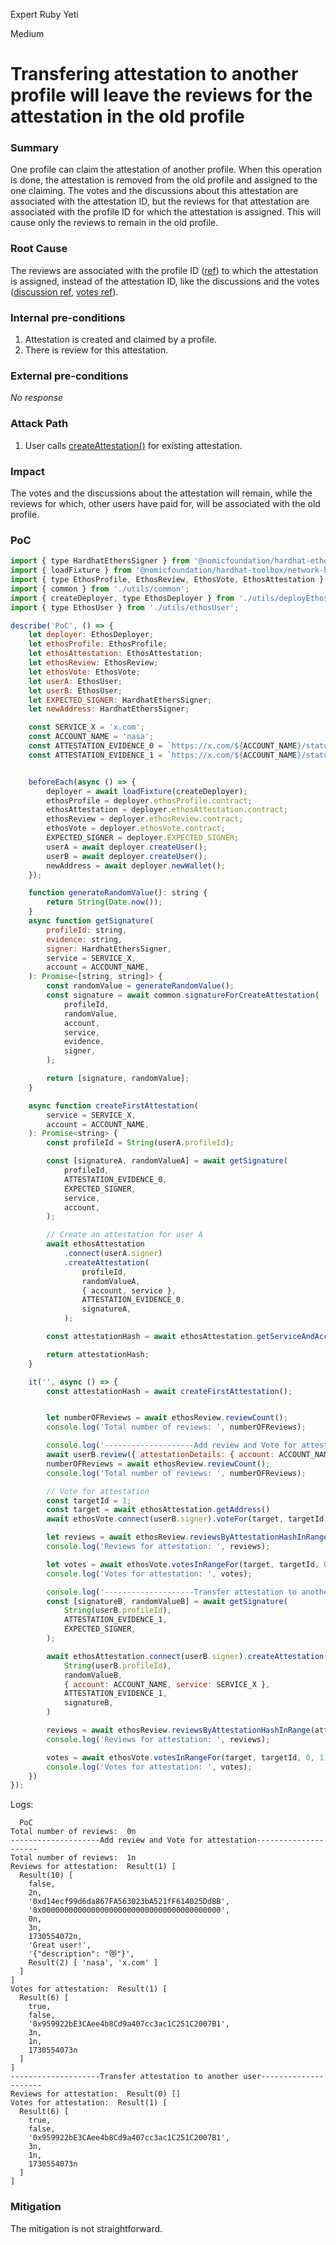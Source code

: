 Expert Ruby Yeti

Medium

# Transfering attestation to another profile will leave the reviews for the attestation in the old profile

### Summary

One profile can claim the attestation of another profile. When this operation is done, the attestation is removed from the old profile and assigned to the one claiming. The votes and the discussions about this attestation are associated with the attestation ID, but the reviews for that attestation are associated with the profile ID for which the attestation is assigned. This will cause only the reviews to remain in the old profile.

### Root Cause

The reviews are associated with the profile ID ([ref](https://github.com/sherlock-audit/2024-10-ethos-network/blob/main/ethos/packages/contracts/contracts/EthosReview.sol#L88)) to which the attestation is assigned, instead of the attestation ID, like the discussions and the votes ([discussion ref](https://github.com/sherlock-audit/2024-10-ethos-network/blob/main/ethos/packages/contracts/contracts/EthosDiscussion.sol#L48), [votes ref](https://github.com/sherlock-audit/2024-10-ethos-network/blob/main/ethos/packages/contracts/contracts/EthosVote.sol#L69)).

### Internal pre-conditions

1. Attestation is created and claimed by a profile.
2. There is review for this attestation.

### External pre-conditions

_No response_

### Attack Path

1. User calls [createAttestation()](https://github.com/sherlock-audit/2024-10-ethos-network/blob/main/ethos/packages/contracts/contracts/EthosAttestation.sol#L184) for existing attestation. 

### Impact

The votes and the discussions about the attestation will remain, while the reviews for which, other users have paid for,  will be associated with the old profile.

### PoC

```javascript
import { type HardhatEthersSigner } from '@nomicfoundation/hardhat-ethers/signers';
import { loadFixture } from '@nomicfoundation/hardhat-toolbox/network-helpers';
import { type EthosProfile, EthosReview, EthosVote, EthosAttestation } from './../typechain-types';
import { common } from './utils/common';
import { createDeployer, type EthosDeployer } from './utils/deployEthos';
import { type EthosUser } from './utils/ethosUser';

describe('PoC', () => {
    let deployer: EthosDeployer;
    let ethosProfile: EthosProfile;
    let ethosAttestation: EthosAttestation;
    let ethosReview: EthosReview;
    let ethosVote: EthosVote;
    let userA: EthosUser;
    let userB: EthosUser;
    let EXPECTED_SIGNER: HardhatEthersSigner;
    let newAddress: HardhatEthersSigner;

    const SERVICE_X = 'x.com';
    const ACCOUNT_NAME = 'nasa';
    const ATTESTATION_EVIDENCE_0 = `https://x.com/${ACCOUNT_NAME}/status/1234`;
    const ATTESTATION_EVIDENCE_1 = `https://x.com/${ACCOUNT_NAME}/status/5678`;


    beforeEach(async () => {
        deployer = await loadFixture(createDeployer);
        ethosProfile = deployer.ethosProfile.contract;
        ethosAttestation = deployer.ethosAttestation.contract;
        ethosReview = deployer.ethosReview.contract;
        ethosVote = deployer.ethosVote.contract;
        EXPECTED_SIGNER = deployer.EXPECTED_SIGNER;
        userA = await deployer.createUser();
        userB = await deployer.createUser();
        newAddress = await deployer.newWallet();
    });

    function generateRandomValue(): string {
        return String(Date.now());
    }
    async function getSignature(
        profileId: string,
        evidence: string,
        signer: HardhatEthersSigner,
        service = SERVICE_X,
        account = ACCOUNT_NAME,
    ): Promise<[string, string]> {
        const randomValue = generateRandomValue();
        const signature = await common.signatureForCreateAttestation(
            profileId,
            randomValue,
            account,
            service,
            evidence,
            signer,
        );

        return [signature, randomValue];
    }

    async function createFirstAttestation(
        service = SERVICE_X,
        account = ACCOUNT_NAME,
    ): Promise<string> {
        const profileId = String(userA.profileId);

        const [signatureA, randomValueA] = await getSignature(
            profileId,
            ATTESTATION_EVIDENCE_0,
            EXPECTED_SIGNER,
            service,
            account,
        );

        // Create an attestation for user A
        await ethosAttestation
            .connect(userA.signer)
            .createAttestation(
                profileId,
                randomValueA,
                { account, service },
                ATTESTATION_EVIDENCE_0,
                signatureA,
            );

        const attestationHash = await ethosAttestation.getServiceAndAccountHash(service, account);

        return attestationHash;
    }

    it('', async () => {
        const attestationHash = await createFirstAttestation();


        let numberOFReviews = await ethosReview.reviewCount();
        console.log('Total number of reviews: ', numberOFReviews);

        console.log('--------------------Add review and Vote for attestation---------------------');
        await userB.review({ attestationDetails: { account: ACCOUNT_NAME, service: SERVICE_X } });
        numberOFReviews = await ethosReview.reviewCount();
        console.log('Total number of reviews: ', numberOFReviews);

        // Vote for attestation
        const targetId = 1;
        const target = await ethosAttestation.getAddress()
        await ethosVote.connect(userB.signer).voteFor(target, targetId, true);

        let reviews = await ethosReview.reviewsByAttestationHashInRange(attestationHash, 0, numberOFReviews);
        console.log('Reviews for attestation: ', reviews);

        let votes = await ethosVote.votesInRangeFor(target, targetId, 0, 1);
        console.log('Votes for attestation: ', votes);

        console.log('--------------------Transfer attestation to another user---------------------');
        const [signatureB, randomValueB] = await getSignature(
            String(userB.profileId),
            ATTESTATION_EVIDENCE_1,
            EXPECTED_SIGNER,
        );

        await ethosAttestation.connect(userB.signer).createAttestation(
            String(userB.profileId),
            randomValueB,
            { account: ACCOUNT_NAME, service: SERVICE_X },
            ATTESTATION_EVIDENCE_1,
            signatureB,
        )

        reviews = await ethosReview.reviewsByAttestationHashInRange(attestationHash, 0, numberOFReviews);
        console.log('Reviews for attestation: ', reviews);

        votes = await ethosVote.votesInRangeFor(target, targetId, 0, 1);
        console.log('Votes for attestation: ', votes);
    })
});
```

Logs:
```logs
  PoC
Total number of reviews:  0n
--------------------Add review and Vote for attestation---------------------
Total number of reviews:  1n
Reviews for attestation:  Result(1) [
  Result(10) [
    false,
    2n,
    '0xd14ecf99d6da867FA563023bA521fF614025DdBB',
    '0x0000000000000000000000000000000000000000',
    0n,
    3n,
    1730554072n,
    'Great user!',
    '{"description": "😻"}',
    Result(2) [ 'nasa', 'x.com' ]
  ]
]
Votes for attestation:  Result(1) [
  Result(6) [
    true,
    false,
    '0x959922bE3CAee4b8Cd9a407cc3ac1C251C2007B1',
    3n,
    1n,
    1730554073n
  ]
]
--------------------Transfer attestation to another user---------------------
Reviews for attestation:  Result(0) []
Votes for attestation:  Result(1) [
  Result(6) [
    true,
    false,
    '0x959922bE3CAee4b8Cd9a407cc3ac1C251C2007B1',
    3n,
    1n,
    1730554073n
  ]
]
```

### Mitigation

The mitigation is not straightforward.